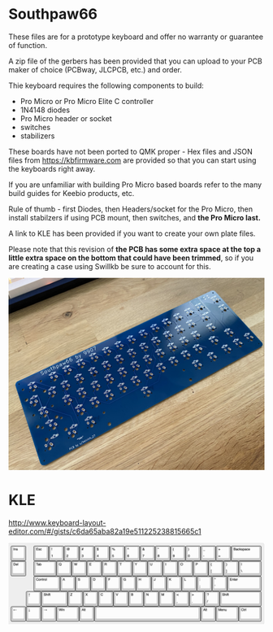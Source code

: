 # Southpaw66

These files are for a prototype keyboard and offer no warranty or guarantee of function.

A zip file of the gerbers has been provided that you can upload to your PCB maker of choice (PCBway, JLCPCB, etc.) and order.

Thie keyboard requires the following components to build:
* Pro Micro or Pro Micro Elite C controller
* 1N4148 diodes
* Pro Micro header or socket
* switches
* stabilizers

These boards have not been ported to QMK proper - Hex files and JSON files from https://kbfirmware.com are provided so that you can start using the keyboards right away.

If you are unfamiliar with building Pro Micro based boards refer to the many build guides for Keebio products, etc. 

Rule of thumb - first Diodes, then Headers/socket for the Pro Micro, then install stabilzers if using PCB mount, then switches, and **the Pro Micro last.**

A link to KLE has been provided if you want to create your own plate files.

Please note that this revision of **the PCB has some extra space at the top a little extra space on the bottom that could have been trimmed**, so if you are creating a case using Swillkb be sure to account for this.

![PCB](s66_pcb.jpeg)

# KLE
http://www.keyboard-layout-editor.com/#/gists/c6da65aba82a19e511225238815665c1

![Layout](Southpaw66_layout.png)
